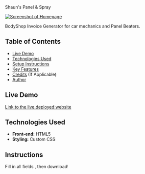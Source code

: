 Shaun's Panel & Spray

[![Screenshot of Homepage](https://github.com/keanan557/bodyshop-invoice/tree/858c8e8bf4cd8ed062306378a558b6fc3547aaa1/img)](https://bodyshop-invoice.vercel.app/)


BodyShop Invoice Generator for car mechanics and Panel Beaters.
## Table of Contents
- [Live Demo](#live-demo)
- [Technologies Used](#technologies-used)
- [Setup Instructions](#setup-instructions)
- [Key Features](#key-features)
- [Credits](#credits) (If Applicable)
- [Author](#author)

## Live Demo
[Link to the live deployed website](https://bodyshop-invoice.vercel.app/)

## Technologies Used
- **Front-end:** HTML5
- **Styling:** Custom CSS


## Instructions

Fill in all fields , then download!
